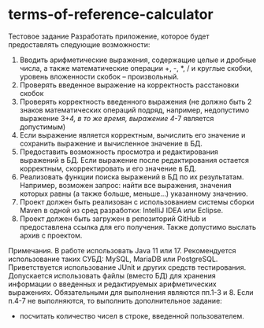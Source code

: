 # terms-of-reference-calculator
Тестовое задание 
Разработать приложение, которое будет предоставлять следующие
возможности:
1. Вводить арифметические выражения, содержащие целые и дробные
числа, а также математические операции +, -, *, / и круглые скобки,
уровень вложенности скобок – произвольный.
2. Проверять введенное выражение на корректность расстановки скобок
3. Проверять корректность введенного выражения (не должно быть 2
знаков математических операций подряд, например, недопустимо
выражение 3+*4, в то же время, выражение 4*-7 является
допустимым)
4. Если выражение является корректным, вычислить его значение и
сохранить выражение и вычисленное значение в БД.
5. Предоставить возможность просмотра и редактирования выражений в
БД. Если выражение после редактирования остается корректным,
скорректировать и его значение в БД.
6. Реализовать функции поиска выражений в БД по их результатам.
Например, возможен запрос: найти все выражения, значения которых
равны (а также больше, меньше...) указанному значению.
7. Проект должен быть реализован с использованием системы сборки
Maven в одной из сред разработки: IntelliJ IDEA или Eclipse.
8. Проект должен быть загружен в репозиторий GitHub и предоставлена
ссылка для его получения. Также допустимо выслать архив с
проектом.

Примечания.
В работе использовать Java 11 или 17.
Рекомендуется использование таких СУБД: MySQL, MariaDB или
PostgreSQL.
Приветствуется использование JUnit и других средств тестирования.
Допускается использовать файлы (вместо БД) для хранения информации о
введенных и редактируемых арифметических выражениях.
Обязательными для выполнения являются пп.1-3 и 8. Если п.4-7 не
выполняются, то выполнить дополнительное задание:
- посчитать количество чисел в строке, введенной пользователем.
